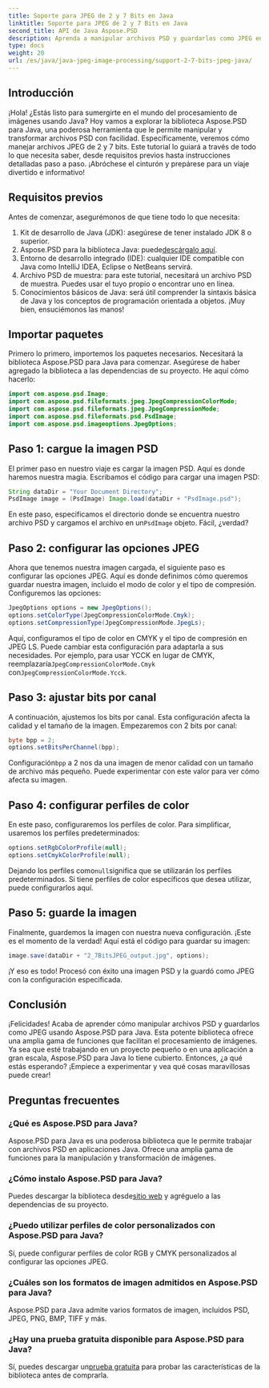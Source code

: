 ```yaml
---
title: Soporte para JPEG de 2 y 7 Bits en Java
linktitle: Soporte para JPEG de 2 y 7 Bits en Java
second_title: API de Java Aspose.PSD
description: Aprenda a manipular archivos PSD y guardarlos como JPEG en Java usando Aspose.PSD. Guía paso a paso con ejemplos de código. Perfecto tanto para principiantes como para profesionales.
type: docs
weight: 20
url: /es/java/java-jpeg-image-processing/support-2-7-bits-jpeg-java/
---
```

## Introducción
¡Hola! ¿Estás listo para sumergirte en el mundo del procesamiento de imágenes usando Java? Hoy vamos a explorar la biblioteca Aspose.PSD para Java, una poderosa herramienta que le permite manipular y transformar archivos PSD con facilidad. Específicamente, veremos cómo manejar archivos JPEG de 2 y 7 bits. Este tutorial lo guiará a través de todo lo que necesita saber, desde requisitos previos hasta instrucciones detalladas paso a paso. ¡Abróchese el cinturón y prepárese para un viaje divertido e informativo!
## Requisitos previos
Antes de comenzar, asegurémonos de que tiene todo lo que necesita:
1. Kit de desarrollo de Java (JDK): asegúrese de tener instalado JDK 8 o superior.
2.  Aspose.PSD para la biblioteca Java: puede[descárgalo aquí](https://releases.aspose.com/psd/java/).
3. Entorno de desarrollo integrado (IDE): cualquier IDE compatible con Java como IntelliJ IDEA, Eclipse o NetBeans servirá.
4. Archivo PSD de muestra: para este tutorial, necesitará un archivo PSD de muestra. Puedes usar el tuyo propio o encontrar uno en línea.
5. Conocimientos básicos de Java: será útil comprender la sintaxis básica de Java y los conceptos de programación orientada a objetos.
¡Muy bien, ensuciémonos las manos!
## Importar paquetes
Primero lo primero, importemos los paquetes necesarios. Necesitará la biblioteca Aspose.PSD para Java para comenzar. Asegúrese de haber agregado la biblioteca a las dependencias de su proyecto. He aquí cómo hacerlo:
```java
import com.aspose.psd.Image;
import com.aspose.psd.fileformats.jpeg.JpegCompressionColorMode;
import com.aspose.psd.fileformats.jpeg.JpegCompressionMode;
import com.aspose.psd.fileformats.psd.PsdImage;
import com.aspose.psd.imageoptions.JpegOptions;
```
## Paso 1: cargue la imagen PSD
El primer paso en nuestro viaje es cargar la imagen PSD. Aquí es donde haremos nuestra magia. Escribamos el código para cargar una imagen PSD:
```java
String dataDir = "Your Document Directory";
PsdImage image = (PsdImage) Image.load(dataDir + "PsdImage.psd");
```
 En este paso, especificamos el directorio donde se encuentra nuestro archivo PSD y cargamos el archivo en un`PsdImage` objeto. Fácil, ¿verdad?
## Paso 2: configurar las opciones JPEG
Ahora que tenemos nuestra imagen cargada, el siguiente paso es configurar las opciones JPEG. Aquí es donde definimos cómo queremos guardar nuestra imagen, incluido el modo de color y el tipo de compresión. Configuremos las opciones:
```java
JpegOptions options = new JpegOptions();
options.setColorType(JpegCompressionColorMode.Cmyk);
options.setCompressionType(JpegCompressionMode.JpegLs);
```
 Aquí, configuramos el tipo de color en CMYK y el tipo de compresión en JPEG LS. Puede cambiar esta configuración para adaptarla a sus necesidades. Por ejemplo, para usar YCCK en lugar de CMYK, reemplazaría`JpegCompressionColorMode.Cmyk` con`JpegCompressionColorMode.Ycck`.
## Paso 3: ajustar bits por canal
A continuación, ajustemos los bits por canal. Esta configuración afecta la calidad y el tamaño de la imagen. Empezaremos con 2 bits por canal:
```java
byte bpp = 2;
options.setBitsPerChannel(bpp);
```
 Configuración`bpp` a 2 nos da una imagen de menor calidad con un tamaño de archivo más pequeño. Puede experimentar con este valor para ver cómo afecta su imagen.
## Paso 4: configurar perfiles de color
En este paso, configuraremos los perfiles de color. Para simplificar, usaremos los perfiles predeterminados:
```java
options.setRgbColorProfile(null);
options.setCmykColorProfile(null);
```
 Dejando los perfiles como`null`significa que se utilizarán los perfiles predeterminados. Si tiene perfiles de color específicos que desea utilizar, puede configurarlos aquí.
## Paso 5: guarde la imagen
Finalmente, guardemos la imagen con nuestra nueva configuración. ¡Este es el momento de la verdad! Aquí está el código para guardar su imagen:
```java
image.save(dataDir + "2_7BitsJPEG_output.jpg", options);
```
¡Y eso es todo! Procesó con éxito una imagen PSD y la guardó como JPEG con la configuración especificada.
## Conclusión
¡Felicidades! Acaba de aprender cómo manipular archivos PSD y guardarlos como JPEG usando Aspose.PSD para Java. Esta potente biblioteca ofrece una amplia gama de funciones que facilitan el procesamiento de imágenes. Ya sea que esté trabajando en un proyecto pequeño o en una aplicación a gran escala, Aspose.PSD para Java lo tiene cubierto. Entonces, ¿a qué estás esperando? ¡Empiece a experimentar y vea qué cosas maravillosas puede crear!
## Preguntas frecuentes
### ¿Qué es Aspose.PSD para Java?
Aspose.PSD para Java es una poderosa biblioteca que le permite trabajar con archivos PSD en aplicaciones Java. Ofrece una amplia gama de funciones para la manipulación y transformación de imágenes.
### ¿Cómo instalo Aspose.PSD para Java?
Puedes descargar la biblioteca desde[sitio web](https://releases.aspose.com/psd/java/) y agréguelo a las dependencias de su proyecto.
### ¿Puedo utilizar perfiles de color personalizados con Aspose.PSD para Java?
Sí, puede configurar perfiles de color RGB y CMYK personalizados al configurar las opciones JPEG.
### ¿Cuáles son los formatos de imagen admitidos en Aspose.PSD para Java?
Aspose.PSD para Java admite varios formatos de imagen, incluidos PSD, JPEG, PNG, BMP, TIFF y más.
### ¿Hay una prueba gratuita disponible para Aspose.PSD para Java?
 Sí, puedes descargar un[prueba gratuita](https://releases.aspose.com/) para probar las características de la biblioteca antes de comprarla.